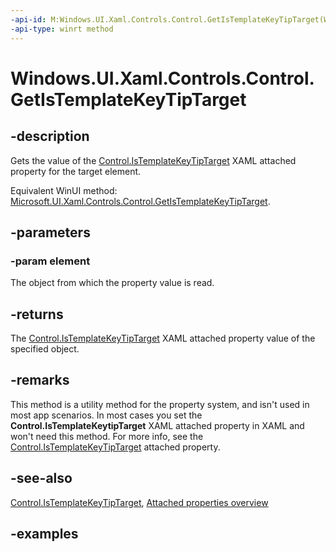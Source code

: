 ```yaml
---
-api-id: M:Windows.UI.Xaml.Controls.Control.GetIsTemplateKeyTipTarget(Windows.UI.Xaml.DependencyObject)
-api-type: winrt method
---
```


<!-- Method syntax.
public bool Control.GetIsTemplateKeyTipTarget(DependencyObject element)
-->

# Windows.UI.Xaml.Controls.Control.GetIsTemplateKeyTipTarget

## -description
Gets the value of the [Control.IsTemplateKeyTipTarget](control_istemplatekeytiptarget.md) XAML attached property for the target element.

Equivalent WinUI method: [Microsoft.UI.Xaml.Controls.Control.GetIsTemplateKeyTipTarget](/windows/winui/api/microsoft.ui.xaml.controls.control.getistemplatekeytiptarget).

## -parameters
### -param element
The object from which the property value is read.

## -returns
The [Control.IsTemplateKeyTipTarget](control_istemplatekeytiptarget.md) XAML attached property value of the specified object.

## -remarks
This method is a utility method for the property system, and isn't used in most app scenarios. In most cases you set the **Control.IsTemplateKeytipTarget** XAML attached property in XAML and won't need this method. For more info, see the [Control.IsTemplateKeyTipTarget](control_istemplatekeytiptarget.md) attached property.

## -see-also

[Control.IsTemplateKeyTipTarget](control_istemplatekeytiptarget.md), [Attached properties overview](/windows/uwp/xaml-platform/attached-properties-overview)

## -examples
